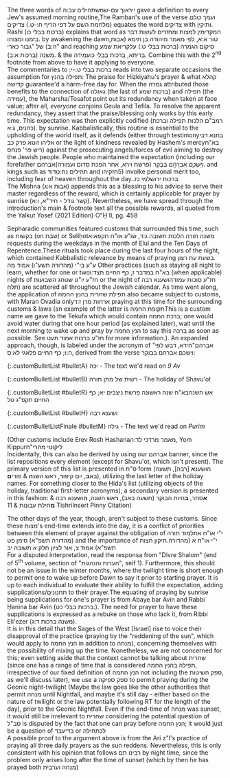 The three words of ייראוך עם-שמש<span data-footnote>תהילים עב:ה</span> gave a definition to every Jew's assumed morning routine,<span data-footnote>The Ramban's use of the verse ועמך <i>כולם</i> צדיקים <span style="unicode-bidi: isolate;">(<span style="unicode-bidi: plaintext;">מלחמת השם על דפי הריף ח:-ט.</span>)</span> equates the word צדיקים with ותיקין. Rashi (ברכות בבלי כו) explains that word as המקדימין למצות ומחזרים לעשות דבר בזמנו ומצותו.</span> by awakening the dawn,<span data-footnote>טור א:א, לפי מאמר מיהודה בן תימא (אבות ה:ב) של "גבור כארי"</span> and reaching <span style="unicode-bidi: isolate;">קריאת שמע</span><span data-footnote>סיקום הגמרה (ברכות בבלי ט:) על משנה (ברכות א:ב).</span> & the <span style="unicode-bidi: isolate;">עמידה</span><span data-footnote>בריתא, ברכות בבלי כו. Combine this with the 2<sup>nd</sup> footnote from above to have it applying to everyone.<br>The commentaries to <span style="unicode-bidi: plaintext;">ברכות בבלי ט:-י:</span> reads into two separate occasions the assumption for תפילה בהנץ: The praise for Ḥizkiyahu's prayer & what קהלא קדישה guarantee'd a harm-free day for. When the גמרה attributed those benefits to the connection of גאולה (the last of ברכות שמע) and תפילה (the עמידה), the Maharsha/Tosafot point out its redundancy when taken at face value; after all, <i>everyone</i> conjoins Geula and Tefila. To resolve the apparent redundancy, they assert that the praise/blessing only works by this early time. This expectation was then explicitly codified (רמב"ם הלכות תפילה וברכת כהנים, ג:א).</span> by sunrise. Kabbalistically, this routine is essential to the upholding of the world itself, as it defends (either through testimony<span data-footnote>בתנא דבי אליהו זוטא פרק כב</span> or the light of kindness revealed by Hashem's mercy<span data-footnote>בא"ח ריש פר' פנחס</span>) against the prosecuting angels/forces of evil aiming to destroy the Jewish people. People who maintained the expectation (including our forefather <span style="unicode-bidi: isolate;">אברהם</span><span data-footnote>*וַיַּשְׁכֵּ֥ם* אַבְרָהָ֖ם בַּבֹּ֑קֶר (פרשת וירא, אחר הפכת סדום ועמורה).</span> and kings such as <span style="unicode-bidi: isolate;">דוד</span><span data-footnote>תהילים נח:ט</span> and <span style="unicode-bidi: isolate;">חזקיהו</span><span class="fakeFootnote">5</span>) involke personal merit too, including fear of heaven throughout the day.<span data-footnote><span style="unicode-bidi: plaintext;">ברכות ירושלמי כז.</span><br>The Mishna (אבות א:ג) appends this as a blessing to his advice to serve their master regardless of the reward, which is certainly applicable for prayer by sunrise (קשר גודל - חיד"א, ו:א). Nevertheless, we have spread through the introduction's main & footnote text all the possible rewards, all quoted from the Yalkut Yosef (2021 Edition) O"Ḥ II, pg. 458</span>

Sepharadic communities featured customs that surrounded this time, such as בקשות (on שבת) or Seliḥot<span data-footnote>משנה תורה הלכות תשובה ג:ד, שו"ע או"ח תקפא:א</span> requests during the weekdays in the month of Elul and the Ten Days of Repentence.<span data-footnote>These rituals took place during the last four hours of the night, which contained Kabbalistic relevance by means of praying בשעת עת רצון.<br>ע"ע בי"י (מהדורה תשע"ו) אמוד מה</span> Other practices (such as staying all night to learn, whether for one or two<span data-footnote>בא"ח במדבר ז, כף החיים תצד:ו</span> (when applicable) nights of <span style="unicode-bidi: isolate;">חג השבועות</span><span data-footnote>חז"ע יו"ט שט</span> or the night of <span style="unicode-bidi: isolate;">הושענא רבה</span><span data-footnote>חז"ע סוכות עמוד תלח</span>) are scattered all throughout the Jewish calendar. As time went along, the application of תפילת שחרית בהנץ החמה also became subject to customs, with Maran Ovadia only<span data-footnote>ארחות מרן ז:ד</span> praying at this time for the surrounding customs & laws (an example of the latter is <span style="unicode-bidi: isolate;">תקופת החמה</span><span data-footnote>This is a custom name we gave to the Tekufa which would contain ברכת החמה; one would avoid water during that one hour period (as explained later), wait until the next morning to wake up and pray by הנץ החמה to say this ברכה as soon as possible. See חז"ע ברכות אמוד תעט for more information.</span>). An expanded approach, though, is labeled under the acronym of "אברהם"<span data-footnote>חידא, דבש לפי ה:ו; כף החיים פלאגי לא:ס</span>, derived from the verse וישכם אברהם בבוקר:

{:.customBulletList #bulletA}
יכה - The text we'd read on *9 Av*

{:.customBulletList #bulletB}
רשית של מתן תורה - The holiday of Shavu'ot

{:.customBulletList #bulletR}
אש השנה<span data-footnote>בא"ח שנה ראשונה פרשת ניצבים יא; כף החיים תקפ"ג טל</span>

{:.customBulletList #bulletH}
ושענא רבה

{:.customBulletListFinale #bulletM}
גילה - The text we'd read on *Purim*

(Other customs include Erev Rosh Hashana<span data-footnote>מאמר מרדכי לד:ה</span>, Yom Kippur<span data-footnote markdown=1>ליקוטי מהרי"ח<br>Incidentally, this can also be derived by using our אברהם banner, since the list repositions every element (except for Shavu'ot, which isn't present). The primary version of this list is presented in ס"ת form (הושענ**א** [רבה], תשעה בא**ב**, יום קיפו**ר**, ראש השנ**ה** & פורי**ם**), utilizing the last letter of the holiday names. For something closer to the Ḥida's list (utilizing objects of the holiday, traditional first-letter acronyms), a secondary version is presented in this fashion: **א**סתר, **ב**היות הבוקר (תשעה באב), **ר**אש השנה, **ה**ושענא רבה & **מ**חילת עבונות</span> & 11 Tishri<span data-footnote>Insert Pinny Citation</span>)

The other days of the year, though, aren't subject to these customs. Since these מצות's end-time extends into the day, it is a conflict of priorities between this element of prayer against the obligation of <span style="unicode-bidi: isolate;">תלמוד תורה</span><span data-footnote>י"י או"ח א (מהדורה תשפ"א) סימן פט</span> and the importance of <span style="unicode-bidi: isolate;">תיקון חצות</span>.<span data-footnote>י"י או"ח א (מהדורה תשפ"א) אמוד צ, אור לציון חלק א תשובה יב<br>For a disputed interpretation, read the responsa from "Divre Shalom" (end of 5<sup>th</sup> volume, section of "הערות והנהגות", seif 1). Furthermore, this should not be an issue in the winter months, where the twilight time is short enough to permit one to wake up before Dawn to say it prior to starting prayer.</span> It is up to each individual to evaluate their ability to fulfill the expectation, adding supplications/תחנונים to their prayer.<span data-footnote>The equating of praying by sunrise being supplications for one's prayer is from Abaye bar Avin and Rabbi Ḥanina bar Avin (ברכות בבלי כט:). The need for prayer to have these supplications is expressed as a rebuke on those who lack it, from Ribbi Eli'ezer (משנה ברכות ד:ג).<br>It is in this detail that the Sages of the West [Israel] rise to voice their disapproval of the practice (praying by the "reddening of the sun", which would apply to הנץ החמה in addition to מנחה), concerning themselves with the possibility of mixing up the time. Nonetheless, we are not concerned for this; even setting aside that the context cannot be talking about שחרית (since one has a range of time that is considered תפילה בהנץ החמה, irrespective of our fixed definition of הנץ החמה not including the ספק השיטות, as we'll discuss later), we use a ספק ספיקה to permit praying during the Geonic night-twilight (Maybe the law goes like the other authorities that permit מנחה until Nightfall, and maybe it's still day - either based on the nature of twilight or the law potentially following RT for the length of the day), prior to the Geonic Nightfall. Even if the end-time of מנחה was sunset, it would still be irrelevant to שחרית considering the potential question of סב"ל is disputed by the fact that one can pray before הנץ החמה; it would just be a question of בדיעבד or לכתחילה<br>A possible proof to the argument above is from the Ari z"l's practice of praying all three daily prayers as the sun reddens. Nevertheless, this is only consistent with his opinion that follows רבינו תם by night time, since the problem only arises long after the time of sunset (which by then he has prayed both מנחה וערבית)</span>

<!-- Ancient Sepharadic customs (Baqashot on Shabbat, Seliḥot<span data-footnote>משנה תורה הלכות תשובה ג:ד, שו"ע או"ח תקפא:א</span> during the month of Elul & עשרת ימי תשובה, lea) conveniently surrounded this time, benefiting from praying by the time of עת רצון (last four hours of the night).<span data-footnote>י"י מהדורה תשע"ו אמוד מה</span> Nevertheless, the communal custom (based on relevant authorities) is to prioritize certain days over others for praying by sunrise<span data-footnote>On these other days, those not praying by sunrise would pray before the 4<sup>th</sup> hour, using times provided by our grander calendar found at royzmanim.com. Although prayer by sunrise is an expectation, it is not an obligation and one should not compromise on their learning to follow said expectation, as explained in the Yalkut Yosef (2021 Edition, Siman 89). One of the people this applied to was Maran zt"l himself (ארחות מרן ז:ד)</span>, each with its own unique attributes. One of the lists is labeled under the acronym of "אברהם"<span data-footnote>חידא, דבש לפי ה:ו; כף החיים פלאגי לא:ס</span>, derived from the verse וישכם אברהם בבוקר: -->
